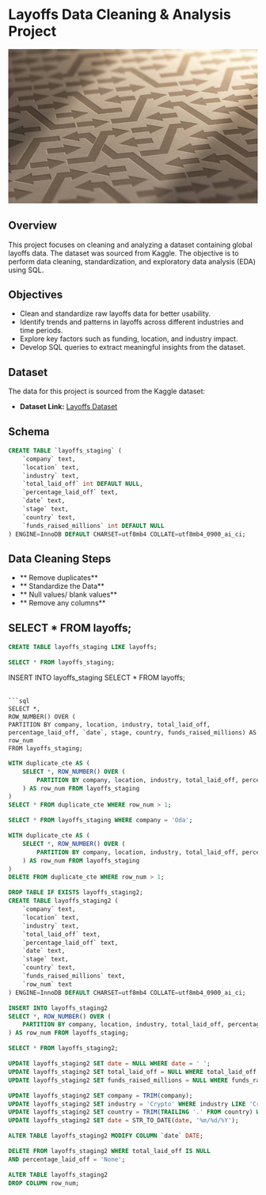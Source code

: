 # Layoffs Data Cleaning & Analysis Project

![Layoffs Project Image](https://github.com/halyna2300/Layoffs_Project/blob/main/IMG_8560.JPG)

## Overview
This project focuses on cleaning and analyzing a dataset containing global layoffs data. The dataset was sourced from Kaggle. The objective is to perform data cleaning, standardization, and exploratory data analysis (EDA) using SQL.

## Objectives
- Clean and standardize raw layoffs data for better usability.
- Identify trends and patterns in layoffs across different industries and time periods.
- Explore key factors such as funding, location, and industry impact.
- Develop SQL queries to extract meaningful insights from the dataset.
  
## Dataset
The data for this project is sourced from the Kaggle dataset:
- **Dataset Link:** [Layoffs Dataset](https://www.kaggle.com/datasets/swaptr/layoffs-2022)


## Schema
```sql
CREATE TABLE `layoffs_staging` ( 
    `company` text,
    `location` text, 
    `industry` text,
    `total_laid_off` int DEFAULT NULL, 
    `percentage_laid_off` text,
    `date` text, 
    `stage` text,
    `country` text,
    `funds_raised_millions` int DEFAULT NULL
) ENGINE=InnoDB DEFAULT CHARSET=utf8mb4 COLLATE=utf8mb4_0900_ai_ci;
```

## Data Cleaning Steps
- ** Remove duplicates**
- ** Standardize the Data**
- ** Null values/ blank values**
- ** Remove any columns**

## SELECT * FROM layoffs;

```sql
CREATE TABLE layoffs_staging LIKE layoffs;
```
```sql
SELECT * FROM layoffs_staging;
```
INSERT INTO layoffs_staging SELECT * FROM layoffs;
```

```sql
SELECT *,
ROW_NUMBER() OVER (
PARTITION BY company, location, industry, total_laid_off, percentage_laid_off, `date`, stage, country, funds_raised_millions) AS row_num
FROM layoffs_staging;
```


```sql
WITH duplicate_cte AS (
    SELECT *, ROW_NUMBER() OVER (
        PARTITION BY company, location, industry, total_laid_off, percentage_laid_off, `date`, stage, country, funds_raised_millions
    ) AS row_num FROM layoffs_staging
)
SELECT * FROM duplicate_cte WHERE row_num > 1;
```

```sql
SELECT * FROM layoffs_staging WHERE company = 'Oda';
```


```sql
WITH duplicate_cte AS (
    SELECT *, ROW_NUMBER() OVER (
        PARTITION BY company, location, industry, total_laid_off, percentage_laid_off, `date`, stage, country, funds_raised_millions
    ) AS row_num FROM layoffs_staging
)
DELETE FROM duplicate_cte WHERE row_num > 1;
```


```sql
DROP TABLE IF EXISTS layoffs_staging2;
CREATE TABLE layoffs_staging2 (
    `company` text,
    `location` text,
    `industry` text,
    `total_laid_off` text,
    `percentage_laid_off` text,
    `date` text,
    `stage` text,
    `country` text,
    `funds_raised_millions` text,
    `row_num` text
) ENGINE=InnoDB DEFAULT CHARSET=utf8mb4 COLLATE=utf8mb4_0900_ai_ci;
```

```sql
INSERT INTO layoffs_staging2
SELECT *, ROW_NUMBER() OVER (
    PARTITION BY company, location, industry, total_laid_off, percentage_laid_off, `date`, stage, country, funds_raised_millions
) AS row_num FROM layoffs_staging;
```

```sql
SELECT * FROM layoffs_staging2;
```

```sql
UPDATE layoffs_staging2 SET date = NULL WHERE date = ' ';
UPDATE layoffs_staging2 SET total_laid_off = NULL WHERE total_laid_off = '';
UPDATE layoffs_staging2 SET funds_raised_millions = NULL WHERE funds_raised_millions = '' OR funds_raised_millions = 'None';
```

```sql
UPDATE layoffs_staging2 SET company = TRIM(company);
UPDATE layoffs_staging2 SET industry = 'Crypto' WHERE industry LIKE 'Crypto%';
UPDATE layoffs_staging2 SET country = TRIM(TRAILING '.' FROM country) WHERE country LIKE 'United States%';
UPDATE layoffs_staging2 SET date = STR_TO_DATE(date, '%m/%d/%Y');
```

```sql
ALTER TABLE layoffs_staging2 MODIFY COLUMN `date` DATE;
```

```sql
DELETE FROM layoffs_staging2 WHERE total_laid_off IS NULL
AND percentage_laid_off = 'None';
```

```sql
ALTER TABLE layoffs_staging2
DROP COLUMN row_num;
```
